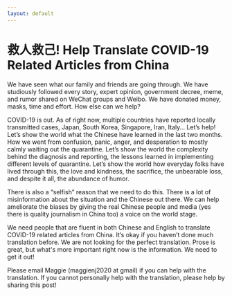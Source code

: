 ```yaml
---
layout: default
---
```

# 救人救己! Help Translate COVID-19 Related Articles from China

We have seen what our family and friends are going through. We have studiously followed every story, expert opinion, government decree, meme, and rumor shared on WeChat groups and Weibo. We have donated money, masks, time and effort. How else can we help?

COVID-19 is out. As of right now, multiple countries have reported locally transmitted cases, Japan, South Korea, Singapore, Iran, Italy… Let’s help! Let’s show the world what the Chinese have learned in the last two months. How we went from confusion, panic, anger, and desperation to mostly calmly waiting out the quarantine. Let’s show the world the complexity behind the diagnosis and reporting, the lessons learned in implementing different levels of quarantine. Let’s show the world how everyday folks have lived through this, the love and kindness, the sacrifice, the unbearable loss, and despite it all, the abundance of humor.

There is also a “selfish” reason that we need to do this. There is a lot of misinformation about the situation and the Chinese out there. We can help ameliorate the biases by giving the real Chinese people and media (yes there is quality journalism in China too) a voice on the world stage.

We need people that are fluent in both Chinese and English to translate COVID-19 related articles from China. It’s okay if you haven’t done much translation before. We are not looking for the perfect translation. Prose is great, but what's more important right now is the information. We need to get it out!

Please email Maggie (maggienj2020 at gmail) if you can help with the translation. If you cannot personally help with the translation, please help by sharing this post!

